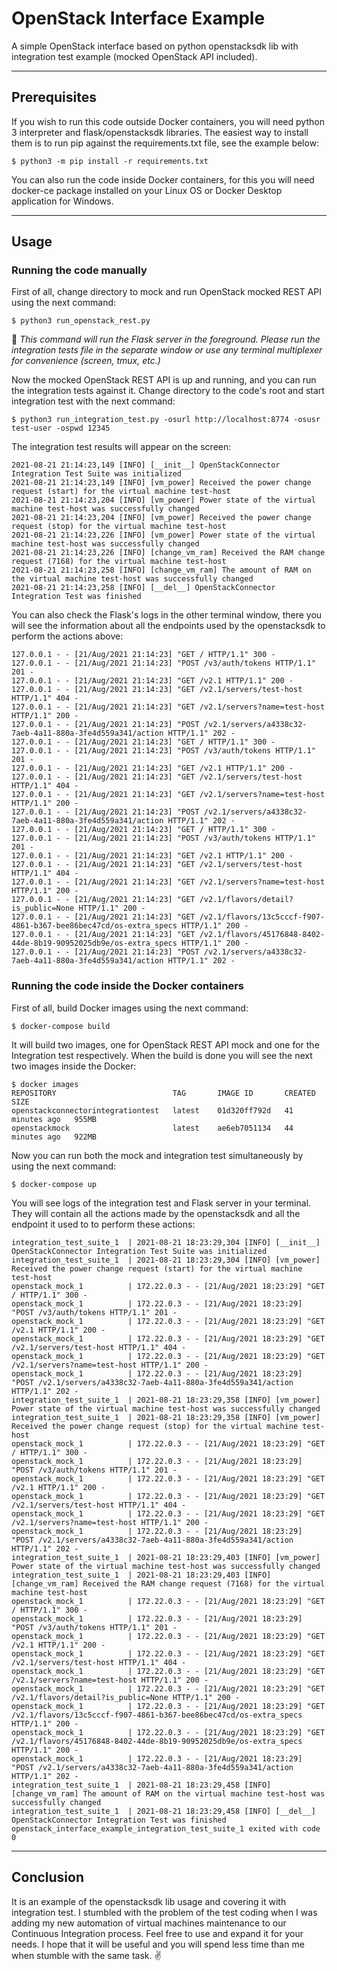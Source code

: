 # OpenStack Interface Example
A simple OpenStack interface based on python openstacksdk lib with integration test example (mocked OpenStack API included).
____
## Prerequisites 
If you wish to run this code outside Docker containers, you will need python 3 interpreter and flask/openstacksdk libraries. The easiest way to install them is to run pip against the requirements.txt file, see the example below:
```
$ python3 -m pip install -r requirements.txt
```
You can also run the code inside Docker containers, for this you will need docker-ce package installed on your Linux OS or Docker Desktop application for Windows.
___
## Usage
### Running the code manually
First of all, change directory to mock and run OpenStack mocked REST API using the next command:
```
$ python3 run_openstack_rest.py
```
:speech_balloon: *This command will run the Flask server in the foreground. Please run the integration tests file in the separate window or use any terminal multiplexer for convenience (screen, tmux, etc.)*

Now the mocked OpenStack REST API is up and running, and you can run the integration tests against it. Change directory to the code's root and start integration test with the next command:
```
$ python3 run_integration_test.py -osurl http://localhost:8774 -osusr test-user -ospwd 12345
```
The integration test results will appear on the screen:
```
2021-08-21 21:14:23,149 [INFO] [__init__] OpenStackConnector Integration Test Suite was initialized
2021-08-21 21:14:23,149 [INFO] [vm_power] Received the power change request (start) for the virtual machine test-host
2021-08-21 21:14:23,204 [INFO] [vm_power] Power state of the virtual machine test-host was successfully changed
2021-08-21 21:14:23,204 [INFO] [vm_power] Received the power change request (stop) for the virtual machine test-host
2021-08-21 21:14:23,226 [INFO] [vm_power] Power state of the virtual machine test-host was successfully changed
2021-08-21 21:14:23,226 [INFO] [change_vm_ram] Received the RAM change request (7168) for the virtual machine test-host
2021-08-21 21:14:23,258 [INFO] [change_vm_ram] The amount of RAM on the virtual machine test-host was successfully changed
2021-08-21 21:14:23,258 [INFO] [__del__] OpenStackConnector Integration Test was finished
```
You can also check the Flask's logs in the other terminal window, there you will see the information about all the endpoints used by the openstacksdk to perform the actions above:
```
127.0.0.1 - - [21/Aug/2021 21:14:23] "GET / HTTP/1.1" 300 -
127.0.0.1 - - [21/Aug/2021 21:14:23] "POST /v3/auth/tokens HTTP/1.1" 201 -
127.0.0.1 - - [21/Aug/2021 21:14:23] "GET /v2.1 HTTP/1.1" 200 -
127.0.0.1 - - [21/Aug/2021 21:14:23] "GET /v2.1/servers/test-host HTTP/1.1" 404 -
127.0.0.1 - - [21/Aug/2021 21:14:23] "GET /v2.1/servers?name=test-host HTTP/1.1" 200 -
127.0.0.1 - - [21/Aug/2021 21:14:23] "POST /v2.1/servers/a4338c32-7aeb-4a11-880a-3fe4d559a341/action HTTP/1.1" 202 -
127.0.0.1 - - [21/Aug/2021 21:14:23] "GET / HTTP/1.1" 300 -
127.0.0.1 - - [21/Aug/2021 21:14:23] "POST /v3/auth/tokens HTTP/1.1" 201 -
127.0.0.1 - - [21/Aug/2021 21:14:23] "GET /v2.1 HTTP/1.1" 200 -
127.0.0.1 - - [21/Aug/2021 21:14:23] "GET /v2.1/servers/test-host HTTP/1.1" 404 -
127.0.0.1 - - [21/Aug/2021 21:14:23] "GET /v2.1/servers?name=test-host HTTP/1.1" 200 -
127.0.0.1 - - [21/Aug/2021 21:14:23] "POST /v2.1/servers/a4338c32-7aeb-4a11-880a-3fe4d559a341/action HTTP/1.1" 202 -
127.0.0.1 - - [21/Aug/2021 21:14:23] "GET / HTTP/1.1" 300 -
127.0.0.1 - - [21/Aug/2021 21:14:23] "POST /v3/auth/tokens HTTP/1.1" 201 -
127.0.0.1 - - [21/Aug/2021 21:14:23] "GET /v2.1 HTTP/1.1" 200 -
127.0.0.1 - - [21/Aug/2021 21:14:23] "GET /v2.1/servers/test-host HTTP/1.1" 404 -
127.0.0.1 - - [21/Aug/2021 21:14:23] "GET /v2.1/servers?name=test-host HTTP/1.1" 200 -
127.0.0.1 - - [21/Aug/2021 21:14:23] "GET /v2.1/flavors/detail?is_public=None HTTP/1.1" 200 -
127.0.0.1 - - [21/Aug/2021 21:14:23] "GET /v2.1/flavors/13c5cccf-f907-4861-b367-bee86bec47cd/os-extra_specs HTTP/1.1" 200 -
127.0.0.1 - - [21/Aug/2021 21:14:23] "GET /v2.1/flavors/45176848-8402-44de-8b19-90952025db9e/os-extra_specs HTTP/1.1" 200 -
127.0.0.1 - - [21/Aug/2021 21:14:23] "POST /v2.1/servers/a4338c32-7aeb-4a11-880a-3fe4d559a341/action HTTP/1.1" 202 -
```
### Running the code inside the Docker containers
First of all, build Docker images using the next command:
```
$ docker-compose build
```
It will build two images, one for OpenStack REST API mock and one for the Integration test respectively. When the build is done you will see the next two images inside the Docker:
```
$ docker images
REPOSITORY                          TAG       IMAGE ID       CREATED          SIZE
openstackconnectorintegrationtest   latest    01d320ff792d   41 minutes ago   955MB
openstackmock                       latest    ae6eb7051134   44 minutes ago   922MB
```
Now you can run both the mock and integration test simultaneously by using the next command:
```
$ docker-compose up
```
You will see logs of the integration test and Flask server in your terminal. They will contain all the actions made by the openstacksdk and all the endpoint it used to to perform these actions:
```
integration_test_suite_1  | 2021-08-21 18:23:29,304 [INFO] [__init__] OpenStackConnector Integration Test Suite was initialized
integration_test_suite_1  | 2021-08-21 18:23:29,304 [INFO] [vm_power] Received the power change request (start) for the virtual machine test-host
openstack_mock_1          | 172.22.0.3 - - [21/Aug/2021 18:23:29] "GET / HTTP/1.1" 300 -
openstack_mock_1          | 172.22.0.3 - - [21/Aug/2021 18:23:29] "POST /v3/auth/tokens HTTP/1.1" 201 -
openstack_mock_1          | 172.22.0.3 - - [21/Aug/2021 18:23:29] "GET /v2.1 HTTP/1.1" 200 -
openstack_mock_1          | 172.22.0.3 - - [21/Aug/2021 18:23:29] "GET /v2.1/servers/test-host HTTP/1.1" 404 -
openstack_mock_1          | 172.22.0.3 - - [21/Aug/2021 18:23:29] "GET /v2.1/servers?name=test-host HTTP/1.1" 200 -
openstack_mock_1          | 172.22.0.3 - - [21/Aug/2021 18:23:29] "POST /v2.1/servers/a4338c32-7aeb-4a11-880a-3fe4d559a341/action HTTP/1.1" 202 -
integration_test_suite_1  | 2021-08-21 18:23:29,358 [INFO] [vm_power] Power state of the virtual machine test-host was successfully changed
integration_test_suite_1  | 2021-08-21 18:23:29,358 [INFO] [vm_power] Received the power change request (stop) for the virtual machine test-host
openstack_mock_1          | 172.22.0.3 - - [21/Aug/2021 18:23:29] "GET / HTTP/1.1" 300 -
openstack_mock_1          | 172.22.0.3 - - [21/Aug/2021 18:23:29] "POST /v3/auth/tokens HTTP/1.1" 201 -
openstack_mock_1          | 172.22.0.3 - - [21/Aug/2021 18:23:29] "GET /v2.1 HTTP/1.1" 200 -
openstack_mock_1          | 172.22.0.3 - - [21/Aug/2021 18:23:29] "GET /v2.1/servers/test-host HTTP/1.1" 404 -
openstack_mock_1          | 172.22.0.3 - - [21/Aug/2021 18:23:29] "GET /v2.1/servers?name=test-host HTTP/1.1" 200 -
openstack_mock_1          | 172.22.0.3 - - [21/Aug/2021 18:23:29] "POST /v2.1/servers/a4338c32-7aeb-4a11-880a-3fe4d559a341/action HTTP/1.1" 202 -
integration_test_suite_1  | 2021-08-21 18:23:29,403 [INFO] [vm_power] Power state of the virtual machine test-host was successfully changed
integration_test_suite_1  | 2021-08-21 18:23:29,403 [INFO] [change_vm_ram] Received the RAM change request (7168) for the virtual machine test-host
openstack_mock_1          | 172.22.0.3 - - [21/Aug/2021 18:23:29] "GET / HTTP/1.1" 300 -
openstack_mock_1          | 172.22.0.3 - - [21/Aug/2021 18:23:29] "POST /v3/auth/tokens HTTP/1.1" 201 -
openstack_mock_1          | 172.22.0.3 - - [21/Aug/2021 18:23:29] "GET /v2.1 HTTP/1.1" 200 -
openstack_mock_1          | 172.22.0.3 - - [21/Aug/2021 18:23:29] "GET /v2.1/servers/test-host HTTP/1.1" 404 -
openstack_mock_1          | 172.22.0.3 - - [21/Aug/2021 18:23:29] "GET /v2.1/servers?name=test-host HTTP/1.1" 200 -
openstack_mock_1          | 172.22.0.3 - - [21/Aug/2021 18:23:29] "GET /v2.1/flavors/detail?is_public=None HTTP/1.1" 200 -
openstack_mock_1          | 172.22.0.3 - - [21/Aug/2021 18:23:29] "GET /v2.1/flavors/13c5cccf-f907-4861-b367-bee86bec47cd/os-extra_specs HTTP/1.1" 200 -
openstack_mock_1          | 172.22.0.3 - - [21/Aug/2021 18:23:29] "GET /v2.1/flavors/45176848-8402-44de-8b19-90952025db9e/os-extra_specs HTTP/1.1" 200 -
openstack_mock_1          | 172.22.0.3 - - [21/Aug/2021 18:23:29] "POST /v2.1/servers/a4338c32-7aeb-4a11-880a-3fe4d559a341/action HTTP/1.1" 202 -
integration_test_suite_1  | 2021-08-21 18:23:29,458 [INFO] [change_vm_ram] The amount of RAM on the virtual machine test-host was successfully changed
integration_test_suite_1  | 2021-08-21 18:23:29,458 [INFO] [__del__] OpenStackConnector Integration Test was finished
openstack_interface_example_integration_test_suite_1 exited with code 0
```
___
## Conclusion
It is an example of the openstacksdk lib usage and covering it with integration test. I stumbled with the problem of the test coding when I was adding my new automation of virtual machines maintenance to our Continuous Integration process. 
Feel free to use and expand it for your needs. I hope that it will be useful and you will spend less time than me when stumble with the same task. :v:
